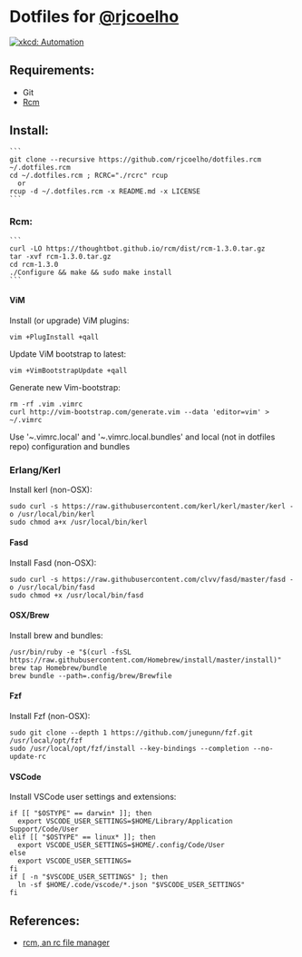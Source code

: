 # Dotfiles for [@rjcoelho](https://github.com/rjcoelho)

[![xkcd: Automation](http://imgs.xkcd.com/comics/automation.png)](http://xkcd.com/1319/)

## Requirements:

- Git
- [Rcm](https://github.com/thoughtbot/rcm)

## Install:
    ```
    git clone --recursive https://github.com/rjcoelho/dotfiles.rcm ~/.dotfiles.rcm
    cd ~/.dotfiles.rcm ; RCRC="./rcrc" rcup
      or
    rcup -d ~/.dotfiles.rcm -x README.md -x LICENSE
    ```

### Rcm:
    ```
    curl -LO https://thoughtbot.github.io/rcm/dist/rcm-1.3.0.tar.gz
    tar -xvf rcm-1.3.0.tar.gz
    cd rcm-1.3.0
    ./Configure && make && sudo make install
    ```

#### ViM

Install (or upgrade) ViM plugins:
  ```
  vim +PlugInstall +qall
  ```

Update ViM bootstrap to latest:
  ```
  vim +VimBootstrapUpdate +qall
  ```

Generate new Vim-bootstrap:
  ```
  rm -rf .vim .vimrc
  curl http://vim-bootstrap.com/generate.vim --data 'editor=vim' > ~/.vimrc
  ```
Use '~.vimrc.local' and '~.vimrc.local.bundles' and local (not in dotfiles repo) configuration and bundles

### Erlang/Kerl

Install kerl (non-OSX):
  ```
  sudo curl -s https://raw.githubusercontent.com/kerl/kerl/master/kerl -o /usr/local/bin/kerl
  sudo chmod a+x /usr/local/bin/kerl
  ```

#### Fasd

Install Fasd (non-OSX):
  ```
  sudo curl -s https://raw.githubusercontent.com/clvv/fasd/master/fasd -o /usr/local/bin/fasd
  sudo chmod +x /usr/local/bin/fasd
  ```

#### OSX/Brew

Install brew and bundles:
  ```
  /usr/bin/ruby -e "$(curl -fsSL https://raw.githubusercontent.com/Homebrew/install/master/install)"
  brew tap Homebrew/bundle
  brew bundle --path=.config/brew/Brewfile
  ```

#### Fzf

Install Fzf (non-OSX):
  ```
  sudo git clone --depth 1 https://github.com/junegunn/fzf.git /usr/local/opt/fzf
  sudo /usr/local/opt/fzf/install --key-bindings --completion --no-update-rc
  ```

#### VSCode

Install VSCode user settings and extensions:
  ```
  if [[ "$OSTYPE" == darwin* ]]; then
    export VSCODE_USER_SETTINGS=$HOME/Library/Application Support/Code/User
  elif [[ "$OSTYPE" == linux* ]]; then
    export VSCODE_USER_SETTINGS=$HOME/.config/Code/User
  else
    export VSCODE_USER_SETTINGS=
  fi
  if [ -n "$VSCODE_USER_SETTINGS" ]; then
    ln -sf $HOME/.code/vscode/*.json "$VSCODE_USER_SETTINGS"
  fi
  ```

## References:
- [rcm, an rc file manager](https://robots.thoughtbot.com/rcm-for-rc-files-in-dotfiles-repos)
